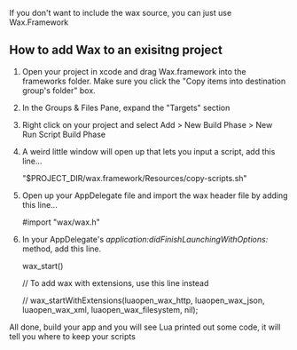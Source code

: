 If you don't want to include the wax source, you can just use Wax.Framework

How to add Wax to an exisitng project
---

1. Open your project in xcode and drag Wax.framework into the frameworks folder. Make sure you click the "Copy items into destination group's folder" box.
2. In the Groups & Files Pane, expand the "Targets" section
3. Right click on your project and select Add > New Build Phase > New Run Script Build Phase
4. A weird little window will open up that lets you input a script, add this line...

    "$PROJECT_DIR/wax.framework/Resources/copy-scripts.sh"

5. Open up your AppDelegate file and import the wax header file by
   adding this line...

    #import "wax/wax.h"

6. In your AppDelegate's *application:didFinishLaunchingWithOptions:*
   method, add this line.

   wax_start()

   // To add wax with extensions, use this line instead

   // wax_startWithExtensions(luaopen_wax_http, luaopen_wax_json, luaopen_wax_xml, luaopen_wax_filesystem, nil);

All done, build your app and you will see Lua printed out some code, it will tell you where to keep your scripts
